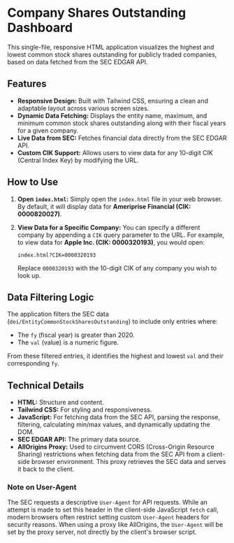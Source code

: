# Company Shares Outstanding Dashboard

This single-file, responsive HTML application visualizes the highest and lowest common stock shares outstanding for publicly traded companies, based on data fetched from the SEC EDGAR API.

## Features

-   **Responsive Design:** Built with Tailwind CSS, ensuring a clean and adaptable layout across various screen sizes.
-   **Dynamic Data Fetching:** Displays the entity name, maximum, and minimum common stock shares outstanding along with their fiscal years for a given company.
-   **Live Data from SEC:** Fetches financial data directly from the SEC EDGAR API.
-   **Custom CIK Support:** Allows users to view data for any 10-digit CIK (Central Index Key) by modifying the URL.

## How to Use

1.  **Open `index.html`:**
    Simply open the `index.html` file in your web browser. By default, it will display data for **Ameriprise Financial (CIK: 0000820027)**.

2.  **View Data for a Specific Company:**
    You can specify a different company by appending a `CIK` query parameter to the URL. For example, to view data for **Apple Inc. (CIK: 0000320193)**, you would open:

    `index.html?CIK=0000320193`

    Replace `0000320193` with the 10-digit CIK of any company you wish to look up.

## Data Filtering Logic

The application filters the SEC data (`dei/EntityCommonStockSharesOutstanding`) to include only entries where:
-   The `fy` (fiscal year) is greater than 2020.
-   The `val` (value) is a numeric figure.

From these filtered entries, it identifies the highest and lowest `val` and their corresponding `fy`.

## Technical Details

-   **HTML:** Structure and content.
-   **Tailwind CSS:** For styling and responsiveness.
-   **JavaScript:** For fetching data from the SEC API, parsing the response, filtering, calculating min/max values, and dynamically updating the DOM.
-   **SEC EDGAR API:** The primary data source.
-   **AllOrigins Proxy:** Used to circumvent CORS (Cross-Origin Resource Sharing) restrictions when fetching data from the SEC API from a client-side browser environment. This proxy retrieves the SEC data and serves it back to the client.

### Note on User-Agent

The SEC requests a descriptive `User-Agent` for API requests. While an attempt is made to set this header in the client-side JavaScript `fetch` call, modern browsers often restrict setting custom `User-Agent` headers for security reasons. When using a proxy like AllOrigins, the `User-Agent` will be set by the proxy server, not directly by the client's browser script.